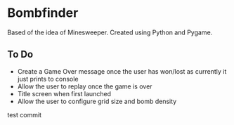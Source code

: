 # Bombfinder

Based of the idea of Minesweeper. Created using Python and Pygame. 

## To Do

- Create a Game Over message once the user has won/lost as currently it just prints to console
- Allow the user to replay once the game is over
- Title screen when first launched
- Allow the user to configure grid size and bomb density

test commit
